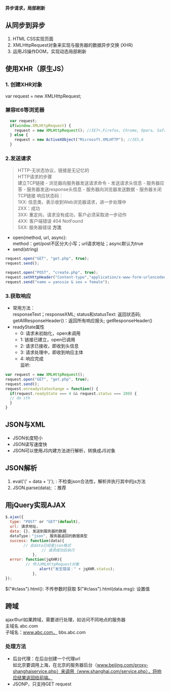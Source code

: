 **异步请求，局部刷新**
## 从同步到异步
1. HTML CSS实现页面 <br>
2. XMLHttpRequest对象来实现与服务器的数据异步交换 (XHR)
3. 运用JS操作DOM，实现动态局部刷新
## 使用XHR（原生JS）
### 1. 创建XHR对象
var request = new XMLHttpRequest;
### 兼容IE6等浏览器
```javascript
  var request;
  if(window.XMLHttpRequest) {
    request = new XMLHttpRequest(); //IE7+,Firefox, Chrome, Opera, Safari
  } else {
    request = new ActiveXObject("Microsoft.XMLHTTP"); //IE5,6
  }
```
### 2.发送请求
> HTTP-无状态协议，链接是无记忆的<br>
> HTTP请求的步骤<br>
> 建立TCP链接 - 浏览器向服务器发送请求命令 - 发送请求头信息 - 服务器应答 - 服务器发送response头信息 - 服务器向浏览器发送数据 - 服务器关闭TCP链接
> 响应状态码：<br>
> 1XX: 信息类，表示收到Web浏览器请求，进一步处理中<br>
> 2XX：成功 <br>
> 3XX: 重定向，请求没有成功，客户必须采取进一步动作<br>
> 4XX: 客户端错误 404 NotFound <br>
> 5XX: 服务器错误
**方法**
- open(method, url, async): <br>
method：get/post不区分大小写；url请求地址；async默认为true
- send(string)
```javascript
request.open("GET", "get.php", true);
request.send();

request.open("POST", "create.php", true);
request.setHttpHeader("Content-type","application/x-www-form-urlencoded");
request.send("name = yanssie & sex = female");
```
### 3.获取响应
- 常用方法：<br>
responseText；responseXML; status和statusText: 返回状态码; getAllResponseHeader()：返回所有响应报头; getResponseHeader()<br>
- readyState属性<br>
  - 0: 请求未初始化，open未调用
  - 1: 链接已建立，open已调用
  - 2: 请求已接收，即收到头信息
  - 3: 请求处理中，即收到响应主体
  - 4: 响应完成 <br>
监听:
```javascript
var request = new XMLHttpRequest();
request.open("GET", "get.php", true);
request.send();
request.onreadystatechange = function() {
  if(request.readyState === 4 && request.status === 200) {
  // do sth
  }
}
```
## JSON与XML
- JSON长度短小
- JSON读写速度快
- JSON可以使用JS内建方法进行解析，转换成JS对象
## JSON解析
1. eval('(' + data + ')'); : 不检查json合法性，解析并执行其中的js方法 <br>
2. JSON.parse(data); ：推荐
## 用jQuery实现AJAX
```javascript
$.ajax({
  type: "POST" or "GET"(default),
  url: 请求地址，
  data: {}, 发送到服务器的数据
  dataType："json", 服务器返回的数据类型
  success: function(data){
        // 此data已经是json格式
				// 请求成功后执行
			},
  error: function(jqXHR){ 
         // 传入XMLHttpRequest对象
			   alert("发生错误：" + jqXHR.status);  
			}, 
});

```
$("#class").html(): 不传参数时获取
$("#class").html(data.msg): 设置值
## 跨域
ajax中url如果跨域，需要进行处理，如访问不同地点的服务器<br>
主域名 abc.com<br>
子域名：www.abc.com， bbs.abc.com <br>
### 处理方法
- 后台代理：在后台创建一个代理url <br>
如北京要调用上海，在北京的服务器后台（www.beijing.com/proxy-shanghaiservice.php）来调用（www.shanghai.com/service.php），将响应结果返回给前端。
- JSONP，只支持GET request
<script>中的代码没有跨域限制, 将请求url放入script标签 <br>
<script src = "http://www.bbb.com/jsonp.js"><script> <br>
jQuery支持jsonp： <br>
```javascript
  dataType:"jsonp",
  jsonp:"callback", //给jsonp属性取了一个值，可以任意取，将用于后端
  
```










